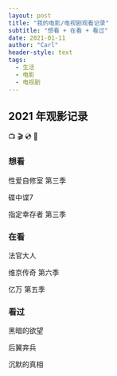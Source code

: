 ```yaml
---
layout: post
title: "我的电影/电视剧观看记录"
subtitle: "想看 + 在看 + 看过"
date: 2021-01-11
author: "Carl"
header-style: text
tags: 
  - 生活
  - 电影
  - 电视剧
---
```




## 2021 年观影记录

📺 🎬 💿 🎥 

### 想看

性爱自修室 第三季

碟中谍7

指定幸存者 第三季



### 在看

法官大人

维京传奇 第六季

亿万 第五季



### 看过

黑暗的欲望

后翼弃兵

沉默的真相